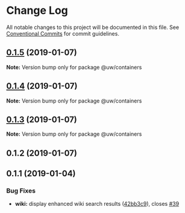 # Change Log

All notable changes to this project will be documented in this file.
See [Conventional Commits](https://conventionalcommits.org) for commit guidelines.

## [0.1.5](https://github.com/srobinson/unicode-wiki/compare/@uw/containers@0.1.4...@uw/containers@0.1.5) (2019-01-07)

**Note:** Version bump only for package @uw/containers





## [0.1.4](https://github.com/srobinson/unicode-wiki/compare/@uw/containers@0.1.3...@uw/containers@0.1.4) (2019-01-07)

**Note:** Version bump only for package @uw/containers





## [0.1.3](https://github.com/srobinson/unicode-wiki/compare/@uw/containers@0.1.2...@uw/containers@0.1.3) (2019-01-07)

**Note:** Version bump only for package @uw/containers





## 0.1.2 (2019-01-07)



## 0.1.1 (2019-01-04)


### Bug Fixes

* **wiki:** display enhanced wiki search results ([42bb3c9](https://github.com/srobinson/unicode-wiki/commit/42bb3c9)), closes [#39](https://github.com/srobinson/unicode-wiki/issues/39)

